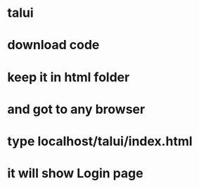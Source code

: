 # talui
# download code
# keep it in html folder
# and got to any browser
# type localhost/talui/index.html
# it will show Login page 
